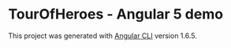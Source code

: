 # TourOfHeroes - Angular 5 demo

This project was generated with [Angular CLI](https://github.com/angular/angular-cli) version 1.6.5.
